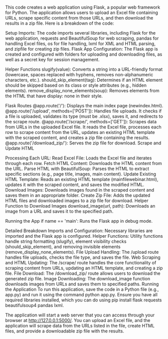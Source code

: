 This code creates a web application using Flask, a popular web framework for Python. The application allows users to upload an Excel file containing URLs, scrape specific content from those URLs, and then download the results in a zip file. Here is a breakdown of the code:

Setup
Imports: The code imports several libraries, including Flask for the web application, requests and BeautifulSoup for web scraping, pandas for handling Excel files, os for file handling, lxml for XML and HTML parsing, and zipfile for creating zip files.
Flask App Configuration: The Flask app is created and configured with folders for uploading and downloading files, as well as a secret key for session management.

Helper Functions
slugify(value): Converts a string into a URL-friendly format (lowercase, spaces replaced with hyphens, removes non-alphanumeric characters, etc.).
should_skip_element(tag): Determines if an HTML element should be skipped based on its class or style attributes (e.g., hidden elements).
remove_display_none_elements(soup): Removes elements from the HTML that have display: none in their style.

Flask Routes
@app.route('/'): Displays the main index page (newindex.html).
@app.route('/upload', methods=['POST']): Handles file uploads. It checks if a file is uploaded, validates its type (must be .xlsx), saves it, and redirects to the scrape route.
@app.route('/scrape/<filename>', methods=['GET']): Scrapes data from URLs in the uploaded Excel file. It reads the Excel file, processes each row to scrape content from the URL, updates an existing HTML template with the scraped content, and creates a zip file containing the results.
@app.route('/download_zip/<filename>'): Serves the zip file for download.
Scrape and Update HTML

Processing Each URL:
Read Excel File: Loads the Excel file and iterates through each row.
Fetch HTML Content: Downloads the HTML content from the URL.
Parse HTML with BeautifulSoup: Parses the HTML to extract specific sections (e.g., page title, images, main content).
Update Existing HTML Template: Reads an existing HTML template (mainfilewebinar.html), updates it with the scraped content, and saves the modified HTML.
Download Images: Downloads images found in the scraped content and saves them in an appropriate folder.
Create Zip File: Adds the updated HTML files and downloaded images to a zip file for download.
Helper Function to Download Images
download_image(url, path): Downloads an image from a URL and saves it to the specified path.

Running the App
if name == 'main': Runs the Flask app in debug mode.

Detailed Breakdown
Imports and Configuration: Necessary libraries are imported and the Flask app is configured.
Helper Functions: Utility functions handle string formatting (slugify), element visibility checks (should_skip_element), and removing invisible elements (remove_display_none_elements).
File Upload Handling: The /upload route handles file uploads, checks the file type, and saves the file.
Web Scraping and HTML Updating: The /scrape/<filename> route handles the core functionality of scraping content from URLs, updating an HTML template, and creating a zip file.
File Download: The /download_zip/<filename> route allows users to download the generated zip file.
Image Downloading: The download_image function downloads images from URLs and saves them to specified paths.
Running the Application
To run this application, save the code in a Python file (e.g., app.py) and run it using the command python app.py. Ensure you have all required libraries installed, which you can do using pip install flask requests beautifulsoup4 pandas lxml.

The application will start a web server that you can access through your browser at http://127.0.0.1:5000/. You can upload an Excel file, and the application will scrape data from the URLs listed in the file, create HTML files, and provide a downloadable zip file with the results.
